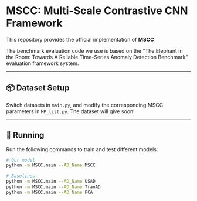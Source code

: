 # MSCC: Multi-Scale Contrastive CNN Framework

This repository provides the official implementation of **MSCC**

The benchmark evaluation code we use is based on the "The Elephant in the Room: Towards A Reliable Time-Series Anomaly Detection Benchmark" evaluation framework system.

---

## 📦 Dataset Setup

Switch datasets in `main.py`, and modify the corresponding MSCC parameters in `HP_list.py`.
The dataset will give soon!

---

## 🚀 Running

Run the following commands to train and test different models:

```bash
# Our model
python -m MSCC.main --AD_Name MSCC

# Baselines
python -m MSCC.main --AD_Name USAD
python -m MSCC.main --AD_Name TranAD
python -m MSCC.main --AD_Name PCA
